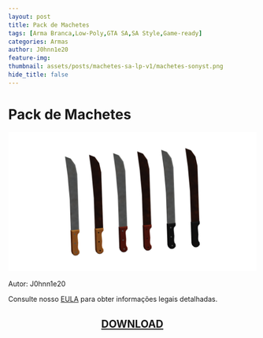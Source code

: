 ```yaml
---
layout: post
title: Pack de Machetes
tags: [Arma Branca,Low-Poly,GTA SA,SA Style,Game-ready]
categories: Armas
author: J0hnn1e20
feature-img:
thumbnail: assets/posts/machetes-sa-lp-v1/machetes-sonyst.png
hide_title: false
---
```


# Pack de Machetes

![Machetes](/assets/posts/machetes-sa-lp-v1/machetes-sonyst.png)

Autor: J0hnn1e20

Consulte nosso [EULA](https://j0hnn1e20.github.io/EULA.html) para obter informações legais detalhadas.

<h2 style="text-align: center; color: white;">
    <a href="/assets/posts/machetes-sa-lp-v1/Pack de Machetes.zip" download>DOWNLOAD</a>
<h2>